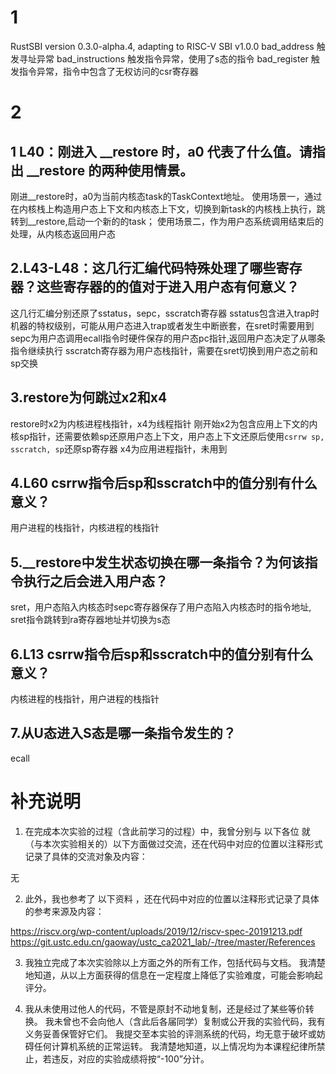 # 1
RustSBI version 0.3.0-alpha.4, adapting to RISC-V SBI v1.0.0
bad_address 触发寻址异常
bad_instructions 触发指令异常，使用了s态的指令
bad_register 触发指令异常，指令中包含了无权访问的csr寄存器
# 2
## 1 L40：刚进入 __restore 时，a0 代表了什么值。请指出 __restore 的两种使用情景。
刚进__restore时，a0为当前内核态task的TaskContext地址。
使用场景一，通过在内核栈上构造用户态上下文和内核态上下文，切换到新task的内核栈上执行，跳转到__restore,启动一个新的的task；
使用场景二，作为用户态系统调用结束后的处理，从内核态返回用户态
## 2.L43-L48：这几行汇编代码特殊处理了哪些寄存器？这些寄存器的的值对于进入用户态有何意义？
这几行汇编分别还原了sstatus，sepc，sscratch寄存器
sstatus包含进入trap时机器的特权级别，可能从用户态进入trap或者发生中断嵌套，在sret时需要用到
sepc为用户态调用ecall指令时硬件保存的用户态pc指针,返回用户态决定了从哪条指令继续执行
sscratch寄存器为用户态栈指针，需要在sret切换到用户态之前和sp交换
## 3.restore为何跳过x2和x4
restore时x2为内核进程栈指针，x4为线程指针
刚开始x2为包含应用上下文的内核sp指针，还需要依赖sp还原用户态上下文，用户态上下文还原后使用`csrrw sp, sscratch, sp`还原sp寄存器
x4为应用进程指针，未用到
## 4.L60 csrrw指令后sp和sscratch中的值分别有什么意义？
用户进程的栈指针，内核进程的栈指针
## 5.__restore中发生状态切换在哪一条指令？为何该指令执行之后会进入用户态？
sret，用户态陷入内核态时sepc寄存器保存了用户态陷入内核态时的指令地址, sret指令跳转到ra寄存器地址并切换为s态
## 6.L13 csrrw指令后sp和sscratch中的值分别有什么意义？
内核进程的栈指针，用户进程的栈指针
## 7.从U态进入S态是哪一条指令发生的？
ecall

# 补充说明

1. 在完成本次实验的过程（含此前学习的过程）中，我曾分别与 以下各位 就（与本次实验相关的）以下方面做过交流，还在代码中对应的位置以注释形式记录了具体的交流对象及内容：

无

2. 此外，我也参考了 以下资料 ，还在代码中对应的位置以注释形式记录了具体的参考来源及内容：

https://riscv.org/wp-content/uploads/2019/12/riscv-spec-20191213.pdf
https://git.ustc.edu.cn/gaoway/ustc_ca2021_lab/-/tree/master/References

3. 我独立完成了本次实验除以上方面之外的所有工作，包括代码与文档。 我清楚地知道，从以上方面获得的信息在一定程度上降低了实验难度，可能会影响起评分。

4. 我从未使用过他人的代码，不管是原封不动地复制，还是经过了某些等价转换。 我未曾也不会向他人（含此后各届同学）复制或公开我的实验代码，我有义务妥善保管好它们。 我提交至本实验的评测系统的代码，均无意于破坏或妨碍任何计算机系统的正常运转。 我清楚地知道，以上情况均为本课程纪律所禁止，若违反，对应的实验成绩将按“-100”分计。